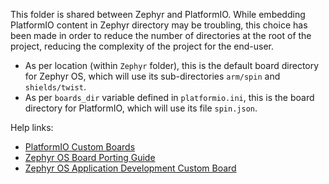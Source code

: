 This folder is shared between Zephyr and PlatformIO.
While embedding PlatformIO content in Zephyr directory may be troubling, this choice has been made in order to reduce the number of directories at the root of the project, reducing the complexity of the project for the end-user.

- As per location (within `Zephyr` folder), this is the default board directory for Zephyr OS, which will use its sub-directories `arm/spin` and `shields/twist`.
- As per `boards_dir` variable defined in `platformio.ini`, this is the board directory for PlatformIO, which will use its file `spin.json`.

Help links:
- [PlatformIO Custom Boards](https://docs.platformio.org/en/latest/platforms/creating_board.html)
- [Zephyr OS Board Porting Guide](https://docs.zephyrproject.org/latest/guides/porting/board_porting.html)
- [Zephyr OS Application Development Custom Board](https://docs.zephyrproject.org/latest/application/index.html#custom-board-definition)

